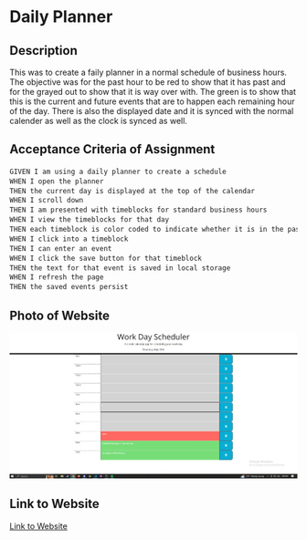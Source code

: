# Daily Planner

## Description

This was to create a faily planner in a normal schedule of business hours. The objective was for the past hour to be red to show that it has past and for the grayed out to show that it is way over with. The green is to show that this is the current and future events that are to happen each remaining hour of the day. There is also the displayed date and it is synced with the normal calender as well as the clock is synced as well.

## Acceptance Criteria of Assignment

```md
GIVEN I am using a daily planner to create a schedule
WHEN I open the planner
THEN the current day is displayed at the top of the calendar
WHEN I scroll down
THEN I am presented with timeblocks for standard business hours
WHEN I view the timeblocks for that day
THEN each timeblock is color coded to indicate whether it is in the past, present, or future
WHEN I click into a timeblock
THEN I can enter an event
WHEN I click the save button for that timeblock
THEN the text for that event is saved in local storage
WHEN I refresh the page
THEN the saved events persist
```

## Photo of Website

![Daily-Planner](./assets/images/111111.JPG)

## Link to Website

[Link to Website](https://braymurph.github.io/Daily-Planner/)